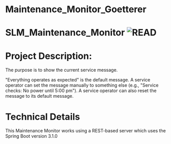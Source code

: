 # Maintenance_Monitor_Goetterer
# SLM_Maintenance_Monitor  ![READ]([https://github.com/BrunoGoetterer/SLM_Maintenance_Monitor/assets/131394011/76fb8385-c0fc-46fb-accc-4cbfa14e7a59](https://upload.wikimedia.org/wikipedia/commons/thumb/4/42/Text-x-readme.svg/1024px-Text-x-readme.svg.png)) 

       	          

# Project Description:
The purpose is to show the current service message.

"Everything operates as expected" is the default message. A service operator can set the message manually to something else 
(e.g., "Service checks: No power until 5:00 pm").
A service operator can also reset the message to its default message.

# Technical Details
This Maintenance Monitor works using a REST-based server which uses the Spring Boot version 3.1.0

